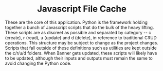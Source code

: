 # <div align="center">Javascript File Cache</div>

These are the core of this application. Python is the framework holding together a bunch of Javascript scripts that do the bulk of the heavy lifting.  These scripts are as discreet as possible and separated by category -- c (create), r (read), u (update) and d (delete), in reference to traditional CRUD operations.  This structure may be subject to change as the project changes.  Scripts that fall outside of these definitions such as utilities are kept outside the c/r/u/d folders.  When Banner gets updated, these scripts will likely have to be updated, although their inputs and outputs must remain the same to avoid changing the Python code.
